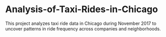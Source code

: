 # Analysis-of-Taxi-Rides-in-Chicago
This project analyzes taxi ride data in Chicago during November 2017 to uncover patterns in ride frequency across companies and neighborhoods.
